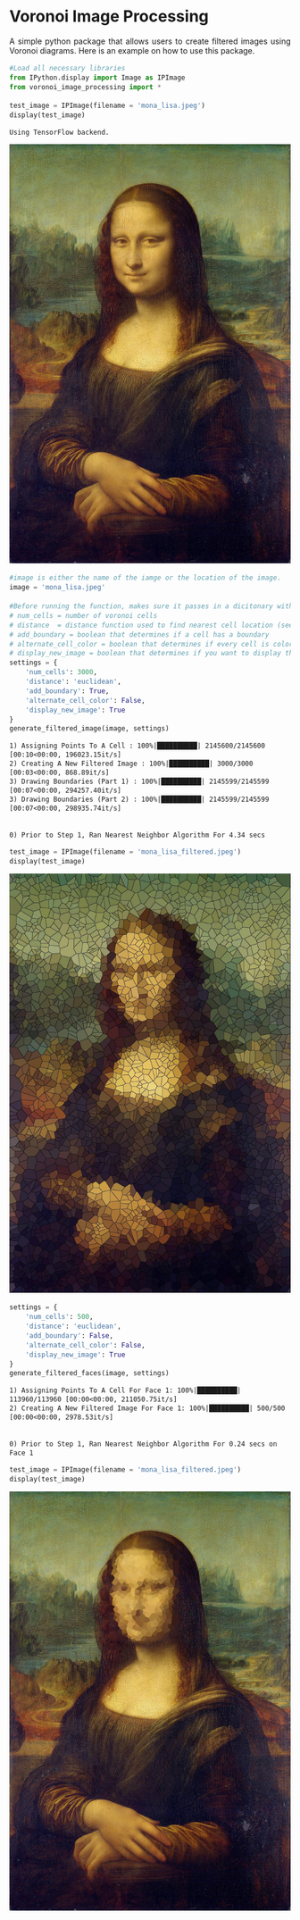 # Voronoi Image Processing

<p align = 'justify'>
A simple python package that allows users to create filtered images using Voronoi diagrams. Here is an example on how to use this package.
</p>


```python
#Load all necessary libraries
from IPython.display import Image as IPImage
from voronoi_image_processing import *

test_image = IPImage(filename = 'mona_lisa.jpeg')
display(test_image)
```

    Using TensorFlow backend.



![jpeg](output_2_1.jpeg)



```python
#image is either the name of the iamge or the location of the image.
image = 'mona_lisa.jpeg'

#Before running the function, makes sure it passes in a dicitonary with the following keys:
# num_cells = number of voronoi cells
# distance  = distance function used to find nearest cell location (see sklearn's distance functions)
# add_boundary = boolean that determines if a cell has a boundary
# alternate_cell_color = boolean that determines if every cell is colored or black and white.
# display_new_image = boolean that determines if you want to display the new image after processing
settings = {
    'num_cells': 3000,
    'distance': 'euclidean',
    'add_boundary': True,
    'alternate_cell_color': False,
    'display_new_image': True
}
generate_filtered_image(image, settings)
```

    1) Assigning Points To A Cell : 100%|██████████| 2145600/2145600 [00:10<00:00, 196023.15it/s]
    2) Creating A New Filtered Image : 100%|██████████| 3000/3000 [00:03<00:00, 868.89it/s]
    3) Drawing Boundaries (Part 1) : 100%|██████████| 2145599/2145599 [00:07<00:00, 294257.40it/s]
    3) Drawing Boundaries (Part 2) : 100%|██████████| 2145599/2145599 [00:07<00:00, 298935.74it/s]


    0) Prior to Step 1, Ran Nearest Neighbor Algorithm For 4.34 secs



```python
test_image = IPImage(filename = 'mona_lisa_filtered.jpeg')
display(test_image)
```


![jpeg](output_4_0.jpeg)



```python
settings = {
    'num_cells': 500,
    'distance': 'euclidean',
    'add_boundary': False,
    'alternate_cell_color': False,
    'display_new_image': True
}
generate_filtered_faces(image, settings)
```

    1) Assigning Points To A Cell For Face 1: 100%|██████████| 113960/113960 [00:00<00:00, 211050.75it/s]
    2) Creating A New Filtered Image For Face 1: 100%|██████████| 500/500 [00:00<00:00, 2978.53it/s]


    0) Prior to Step 1, Ran Nearest Neighbor Algorithm For 0.24 secs on Face 1



```python
test_image = IPImage(filename = 'mona_lisa_filtered.jpeg')
display(test_image)
```


![jpeg](output_6_0.jpeg)
